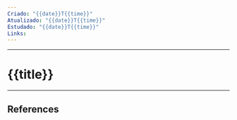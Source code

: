 ```yaml
---
Criado: "{{date}}T{{time}}"
Atualizado: "{{date}}T{{time}}"
Estudado: "{{date}}T{{time}}"
Links:
---
```

---
# {{title}}






---
## References